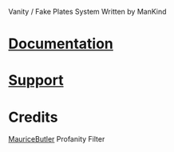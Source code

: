 Vanity / Fake Plates System Written by ManKind 

# [Documentation](https://mankind-scripts.gitbook.io/documentation/plates)

# [Support](https://discord.gg/39fNFepADG)

# Credits
[MauriceButler](https://github.com/MauriceButler/badwords/blob/master/array.js) Profanity Filter
